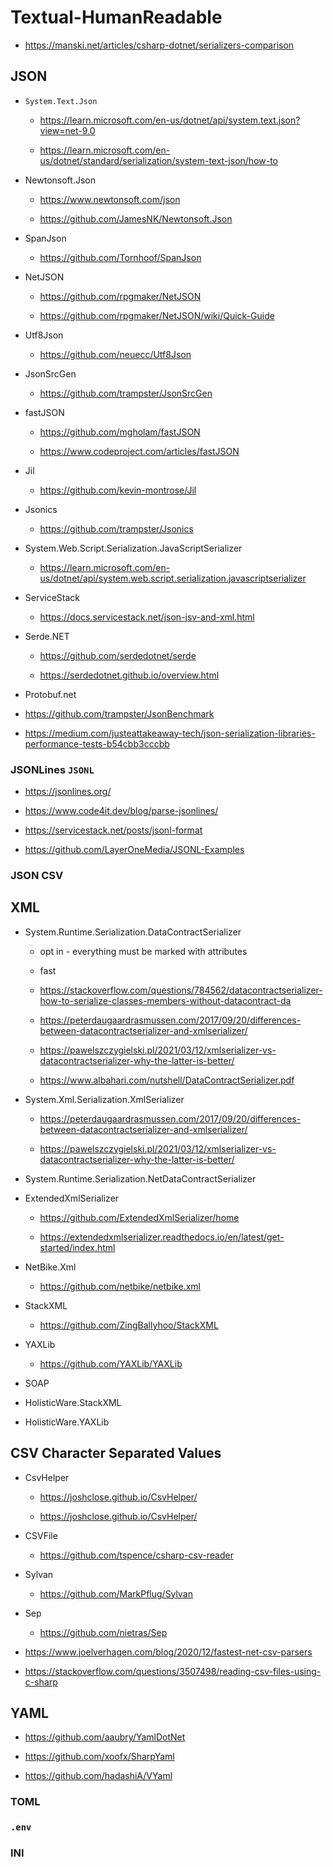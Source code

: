 # Textual-HumanReadable

*   https://manski.net/articles/csharp-dotnet/serializers-comparison

## JSON

*   `System.Text.Json`

    *   https://learn.microsoft.com/en-us/dotnet/api/system.text.json?view=net-9.0

    *   https://learn.microsoft.com/en-us/dotnet/standard/serialization/system-text-json/how-to

*   Newtonsoft.Json

    *   https://www.newtonsoft.com/json

    *   https://github.com/JamesNK/Newtonsoft.Json

*   SpanJson

    *   https://github.com/Tornhoof/SpanJson

*   NetJSON

    *   https://github.com/rpgmaker/NetJSON

    *   https://github.com/rpgmaker/NetJSON/wiki/Quick-Guide

*   Utf8Json

    *   https://github.com/neuecc/Utf8Json

*   JsonSrcGen

    *   https://github.com/trampster/JsonSrcGen

*   fastJSON

    *   https://github.com/mgholam/fastJSON

    *   https://www.codeproject.com/articles/fastJSON

*   Jil

    *   https://github.com/kevin-montrose/Jil

*   Jsonics

    *   https://github.com/trampster/Jsonics

*   System.Web.Script.Serialization.JavaScriptSerializer

    *   https://learn.microsoft.com/en-us/dotnet/api/system.web.script.serialization.javascriptserializer

*   ServiceStack

    *   https://docs.servicestack.net/json-jsv-and-xml.html

*   Serde.NET

    *   https://github.com/serdedotnet/serde

    *   https://serdedotnet.github.io/overview.html

*   Protobuf.net

*   https://github.com/trampster/JsonBenchmark

*   https://medium.com/justeattakeaway-tech/json-serialization-libraries-performance-tests-b54cbb3cccbb

### JSONLines `JSONL`

*   https://jsonlines.org/

*   https://www.code4it.dev/blog/parse-jsonlines/

*   https://servicestack.net/posts/jsonl-format

*   https://github.com/LayerOneMedia/JSONL-Examples


### JSON CSV

## XML

*   System.Runtime.Serialization.DataContractSerializer

    *   opt in - everything must be marked with attributes

    *   fast

    *   https://stackoverflow.com/questions/784562/datacontractserializer-how-to-serialize-classes-members-without-datacontract-da

    *   https://peterdaugaardrasmussen.com/2017/09/20/differences-between-datacontractserializer-and-xmlserializer/

    *   https://pawelszczygielski.pl/2021/03/12/xmlserializer-vs-datacontractserializer-why-the-latter-is-better/

    *   https://www.albahari.com/nutshell/DataContractSerializer.pdf

*   System.Xml.Serialization.XmlSerializer

    *   https://peterdaugaardrasmussen.com/2017/09/20/differences-between-datacontractserializer-and-xmlserializer/

    *   https://pawelszczygielski.pl/2021/03/12/xmlserializer-vs-datacontractserializer-why-the-latter-is-better/

*   System.Runtime.Serialization.NetDataContractSerializer

*   ExtendedXmlSerializer

    *   https://github.com/ExtendedXmlSerializer/home

    *   https://extendedxmlserializer.readthedocs.io/en/latest/get-started/index.html

*   NetBike.Xml

    *   https://github.com/netbike/netbike.xml

*   StackXML

    *   https://github.com/ZingBallyhoo/StackXML

*   YAXLib

    *   https://github.com/YAXLib/YAXLib

*   SOAP

*   HolisticWare.StackXML

*   HolisticWare.YAXLib

## CSV Character Separated Values

*   CsvHelper

    *   https://joshclose.github.io/CsvHelper/

    *   https://joshclose.github.io/CsvHelper/

*   CSVFile

    *   https://github.com/tspence/csharp-csv-reader

*   Sylvan

    *   https://github.com/MarkPflug/Sylvan

*   Sep

    *   https://github.com/nietras/Sep

*   https://www.joelverhagen.com/blog/2020/12/fastest-net-csv-parsers

*   https://stackoverflow.com/questions/3507498/reading-csv-files-using-c-sharp

## YAML

*   https://github.com/aaubry/YamlDotNet

*   https://github.com/xoofx/SharpYaml

*   https://github.com/hadashiA/VYaml

### TOML

### `.env`

### INI


